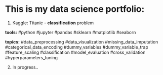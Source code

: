 # This is my data science portfolio:
1. Kaggle: Titanic - **classification** problem 

**tools:** 
#python #jupyter #pandas #sklearn #matplotlib #seaborn

**topics:**
#data_preprocessing #data_visualization #missing_data_imputation #categorical_data_encoding #dummy_variables #dummy_variable_trap   #feature_scaling #classification #model_evaluation #cross_validation #hyperparameters_tuning

2. In progress..
